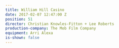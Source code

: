 ```yaml
---
title: William Hill Casino
date: 2017-02-07 12:47:00 Z
position: 51
director: Christian Knowles-Fitton + Lee Roberts
production-company: The Mob Film Company
equipment: Arri Alexa
is-shown: false
---
```


